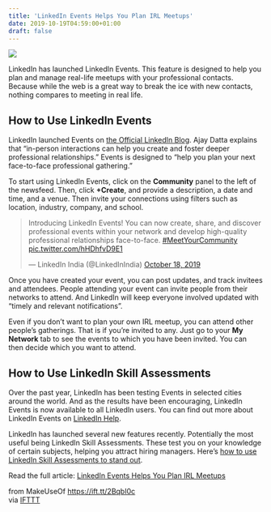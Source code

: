 ```yaml
---
title: 'LinkedIn Events Helps You Plan IRL Meetups'
date: 2019-10-19T04:59:00+01:00
draft: false
---
```


![](https://static.makeuseof.com/wp-content/uploads/2019/10/linkedin-events-platforms.png)

LinkedIn has launched LinkedIn Events. This feature is designed to help you plan and manage real-life meetups with your professional contacts. Because while the web is a great way to break the ice with new contacts, nothing compares to meeting in real life.

How to Use LinkedIn Events
--------------------------

LinkedIn launched Events on [the Official LinkedIn Blog](https://blog.linkedin.com/2019/october/15/planning-an-in-person-event-just-got-easier-with-linkedin). Ajay Datta explains that “in-person interactions can help you create and foster deeper professional relationships.” Events is designed to “help you plan your next face-to-face professional gathering.”

To start using LinkedIn Events, click on the **Community** panel to the left of the newsfeed. Then, click **+Create**, and provide a description, a date and time, and a venue. Then invite your connections using filters such as location, industry, company, and school.

> Introducing LinkedIn Events! You can now create, share, and discover professional events within your network and develop high-quality professional relationships face-to-face. [#MeetYourCommunity](https://twitter.com/hashtag/MeetYourCommunity?src=hash&ref_src=twsrc%5Etfw) [pic.twitter.com/hHDhfvD9E1](https://t.co/hHDhfvD9E1)
> 
> — LinkedIn India (@LinkedInIndia) [October 18, 2019](https://twitter.com/LinkedInIndia/status/1185144493126770691?ref_src=twsrc%5Etfw)

Once you have created your event, you can post updates, and track invitees and attendees. People attending your event can invite people from their networks to attend. And LinkedIn will keep everyone involved updated with “timely and relevant notifications”.

Even if you don’t want to plan your own IRL meetup, you can attend other people’s gatherings. That is if you’re invited to any. Just go to your **My Network** tab to see the events to which you have been invited. You can then decide which you want to attend.

How to Use LinkedIn Skill Assessments
-------------------------------------

Over the past year, LinkedIn has been testing Events in selected cities around the world. And as the results have been encouraging, LinkedIn Events is now available to all LinkedIn users. You can find out more about LinkedIn Events on [LinkedIn Help](https://www.linkedin.com/help/linkedin/answer/98189/linkedin-events-overview).

LinkedIn has launched several new features recently. Potentially the most useful being LinkedIn Skill Assessments. These test you on your knowledge of certain subjects, helping you attract hiring managers. Here’s [how to use LinkedIn Skill Assessments to stand out](//www.makeuseof.com/tag/linkedin-skill-assessments/).

Read the full article: [LinkedIn Events Helps You Plan IRL Meetups](https://www.makeuseof.com/tag/linkedin-events-plan-irl-meetups/)

  
  
from MakeUseOf https://ift.tt/2BqbI0c  
via [IFTTT](https://ifttt.com/?ref=da&site=blogger)